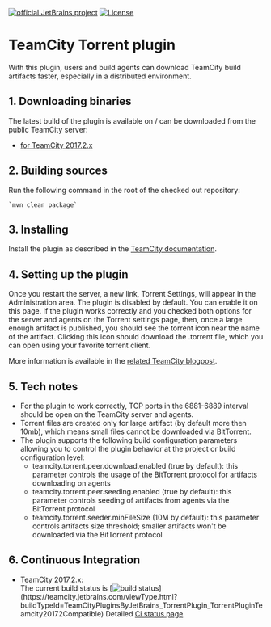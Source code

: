 

[![official JetBrains project](http://jb.gg/badges/official.svg)](https://confluence.jetbrains.com/display/ALL/JetBrains+on+GitHub) [![License](https://img.shields.io/badge/License-Apache%202.0-blue.svg)](https://opensource.org/licenses/Apache-2.0)


 TeamCity Torrent plugin
 ===========================

 With this plugin, users and build agents can download TeamCity build artifacts faster,
 especially in a distributed environment.

## 1. Downloading binaries
 
 The latest build of the plugin is available on / can be downloaded from the public TeamCity server:
 * [for TeamCity 2017.2.x]( http://teamcity.jetbrains.com/repository/download/TeamCityPluginsByJetBrains_TorrentPlugin_TorrentPluginTeamcity20172Compatible/.lastPinned/bittorrent-support.zip)  

 ## 2. Building sources


 Run the following command in the root of the checked out repository:
 
    `mvn clean package`

 ## 3. Installing
 
 Install the plugin as described in the [TeamCity documentation](http://confluence.jetbrains.com/display/TCDL/Installing+Additional+Plugins).


## 4. Setting up the plugin

Once you restart the server, a new link, Torrent Settings, will appear in the Administration area. The plugin is disabled by default. You can enable it on this page.
If the plugin works correctly and you checked both options for the server and agents on the Torrent settings page, then, once a large enough artifact is published, you should see the torrent icon near the name of the artifact.
Clicking this icon should download the .torrent file, which you can open using your favorite torrent client. 

More information is available in the [related TeamCity blogpost](https://blog.jetbrains.com/teamcity/2018/04/teamcity-bittorrent-support/). 
 
## 5. Tech notes

* For the plugin to work correctly, TCP ports in the 6881-6889 interval should be open on the TeamCity server and agents.
* Torrent files are created only for large artifact (by default more then 10mb), which means small files cannot be downloaded via BitTorrent.
* The plugin supports the following build configuration parameters allowing you to control the plugin behavior at the project or build configuration level:
  * teamcity.torrent.peer.download.enabled (true by default): this parameter controls the usage of the BitTorrent protocol for artifacts downloading on agents
  * teamcity.torrent.peer.seeding.enabled (true by default): this parameter controls seeding of artifacts from agents via the BitTorrent protocol
  * teamcity.torrent.seeder.minFileSize (10M by default): this parameter controls artifacts size threshold; smaller artifacts won't be downloaded via the BitTorrent protocol
  
## 6. Continuous Integration

 * TeamCity 2017.2.x:  
   The current build status is [![build status](http://teamcity.jetbrains.com/app/rest/builds/buildType:(id:TeamCityPluginsByJetBrains_TorrentPlugin_TorrentPluginTeamcity20172Compatible)/statusIcon)](https://teamcity.jetbrains.com/viewType.html?buildTypeId=TeamCityPluginsByJetBrains_TorrentPlugin_TorrentPluginTeamcity20172Compatible)  
   Detailed [Ci status page](https://teamcity.jetbrains.com/viewType.html?buildTypeId=TeamCityPluginsByJetBrains_TorrentPlugin_TorrentPluginTeamcity20172Compatible)
